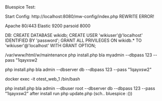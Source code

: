 Bluespice Test:

Start Config: http://localhost:8080/mw-config/index.php REWRITE ERROR!

Apache 80/443
Elastic 9200
parsoid 8000   

   
DB:
CREATE DATABASE wikidb;
CREATE USER 'wikiuser'@'localhost' IDENTIFIED BY 'password';
GRANT ALL PRIVILEGES ON wikidb.* TO 'wikiuser'@'localhost' WITH GRANT OPTION;



/var/www/html/w/maintenance
php install.php bla myadmin --dbpass 123 --pass "1qayxsw2   

php install.php bla admin --dbserver db --dbpass 123 --pass "1qayxsw2"

 docker exec -it otest_web_1 /bin/bash

php install.php bla admin --dbuser root --dbserver db --dbpass 123 --pass "1qayxsw2"
after install run
php update.php (sch.. bluespice :())